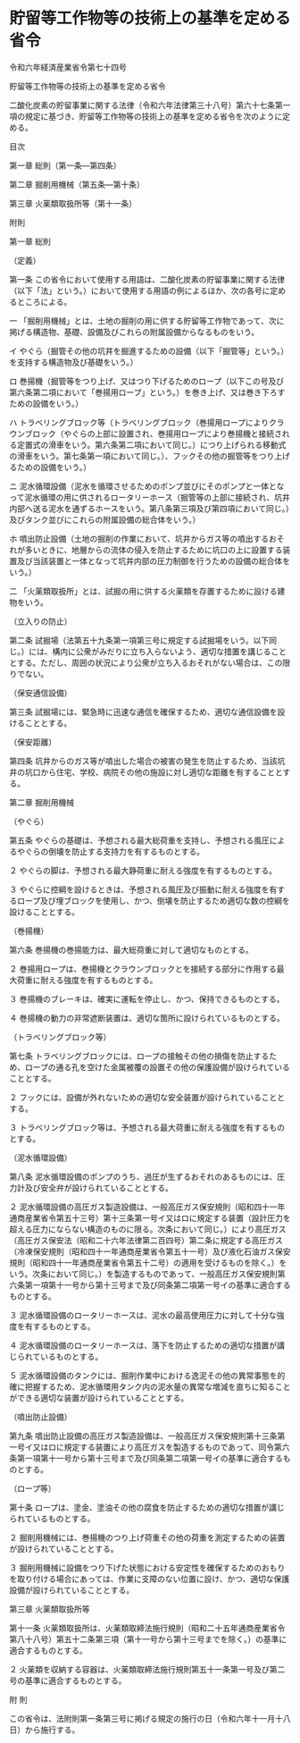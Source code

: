# 貯留等工作物等の技術上の基準を定める省令

令和六年経済産業省令第七十四号

貯留等工作物等の技術上の基準を定める省令

二酸化炭素の貯留事業に関する法律（令和六年法律第三十八号）第六十七条第一項の規定に基づき、貯留等工作物等の技術上の基準を定める省令を次のように定める。

目次

第一章 総則（第一条―第四条）

第二章 掘削用機械（第五条―第十条）

第三章 火薬類取扱所等（第十一条）

附則

第一章 総則

（定義）

第一条 この省令において使用する用語は、二酸化炭素の貯留事業に関する法律（以下「法」という。）において使用する用語の例によるほか、次の各号に定めるところによる。

一 「掘削用機械」とは、土地の掘削の用に供する貯留等工作物であって、次に掲げる構造物、基礎、設備及びこれらの附属設備からなるものをいう。

イ やぐら（掘管その他の坑井を掘進するための設備（以下「掘管等」という。）を支持する構造物及び基礎をいう。）

ロ 巻揚機（掘管等をつり上げ、又はつり下げるためのロープ（以下この号及び第六条第二項において「巻揚用ロープ」という。）を巻き上げ、又は巻き下ろすための設備をいう。）

ハ トラベリングブロック等（トラベリングブロック（巻揚用ロープによりクラウンブロック（やぐらの上部に設置され、巻揚用ロープにより巻揚機と接続される定置式の滑車をいう。第六条第二項において同じ。）につり上げられる移動式の滑車をいう。第七条第一項において同じ。）、フックその他の掘管等をつり上げるための設備をいう。）

ニ 泥水循環設備（泥水を循環させるためのポンプ並びにそのポンプと一体となって泥水循環の用に供されるロータリーホース（掘管等の上部に接続され、坑井内部へ送る泥水を通ずるホースをいう。第八条第三項及び第四項において同じ。）及びタンク並びにこれらの附属設備の総合体をいう。）

ホ 噴出防止設備（土地の掘削の作業において、坑井からガス等の噴出するおそれが多いときに、地層からの流体の侵入を防止するために坑口の上に設置する装置及び当該装置と一体となって坑井内部の圧力制御を行うための設備の総合体をいう。）

二 「火薬類取扱所」とは、試掘の用に供する火薬類を存置するために設ける建物をいう。

（立入りの防止）

第二条 試掘場（法第五十九条第一項第三号に規定する試掘場をいう。以下同じ。）には、構内に公衆がみだりに立ち入らないよう、適切な措置を講じることとする。ただし、周囲の状況により公衆が立ち入るおそれがない場合は、この限りでない。

（保安通信設備）

第三条 試掘場には、緊急時に迅速な通信を確保するため、適切な通信設備を設けることとする。

（保安距離）

第四条 坑井からのガス等が噴出した場合の被害の発生を防止するため、当該坑井の坑口から住宅、学校、病院その他の施設に対し適切な距離を有することとする。

第二章 掘削用機械

（やぐら）

第五条 やぐらの基礎は、予想される最大総荷重を支持し、予想される風圧によるやぐらの倒壊を防止する支持力を有するものとする。

２ やぐらの脚は、予想される最大静荷重に耐える強度を有するものとする。

３ やぐらに控綱を設けるときは、予想される風圧及び振動に耐える強度を有するロープ及び埋ブロックを使用し、かつ、倒壊を防止するため適切な数の控綱を設けることとする。

（巻揚機）

第六条 巻揚機の巻揚能力は、最大総荷重に対して適切なものとする。

２ 巻揚用ロープは、巻揚機とクラウンブロックとを接続する部分に作用する最大荷重に耐える強度を有するものとする。

３ 巻揚機のブレーキは、確実に運転を停止し、かつ、保持できるものとする。

４ 巻揚機の動力の非常遮断装置は、適切な箇所に設けられているものとする。

（トラベリングブロック等）

第七条 トラベリングブロックには、ロープの接触その他の損傷を防止するため、ロープの通る孔を空けた金属被覆の設置その他の保護設備が設けられていることとする。

２ フックには、設備が外れないための適切な安全装置が設けられていることとする。

３ トラベリングブロック等は、予想される最大荷重に耐える強度を有するものとする。

（泥水循環設備）

第八条 泥水循環設備のポンプのうち、過圧が生ずるおそれのあるものには、圧力計及び安全弁が設けられていることとする。

２ 泥水循環設備の高圧ガス製造設備は、一般高圧ガス保安規則（昭和四十一年通商産業省令第五十三号）第十三条第一号イ又はロに規定する装置（設計圧力を超える圧力にならない構造のものに限る。次条において同じ。）により高圧ガス（高圧ガス保安法（昭和二十六年法律第二百四号）第二条に規定する高圧ガス（冷凍保安規則（昭和四十一年通商産業省令第五十一号）及び液化石油ガス保安規則（昭和四十一年通商産業省令第五十二号）の適用を受けるものを除く。）をいう。次条において同じ。）を製造するものであって、一般高圧ガス保安規則第六条第一項第十一号から第十三号まで及び同条第二項第一号イの基準に適合するものとする。

３ 泥水循環設備のロータリーホースは、泥水の最高使用圧力に対して十分な強度を有するものとする。

４ 泥水循環設備のロータリーホースは、落下を防止するための適切な措置が講じられているものとする。

５ 泥水循環設備のタンクには、掘削作業中における逸泥その他の異常事態を的確に把握するため、泥水循環用タンク内の泥水量の異常な増減を直ちに知ることができる適切な装置が設けられていることとする。

（噴出防止設備）

第九条 噴出防止設備の高圧ガス製造設備は、一般高圧ガス保安規則第十三条第一号イ又はロに規定する装置により高圧ガスを製造するものであって、同令第六条第一項第十一号から第十三号まで及び同条第二項第一号イの基準に適合するものとする。

（ロープ等）

第十条 ロープは、塗金、塗油その他の腐食を防止するための適切な措置が講じられているものとする。

２ 掘削用機械には、巻揚機のつり上げ荷重その他の荷重を測定するための装置が設けられていることとする。

３ 掘削用機械に設備をつり下げた状態における安定性を確保するためのおもりを取り付ける場合にあっては、作業に支障のない位置に設け、かつ、適切な保護設備が設けられていることとする。

第三章 火薬類取扱所等

第十一条 火薬類取扱所は、火薬類取締法施行規則（昭和二十五年通商産業省令第八十八号）第五十二条第三項（第十一号から第十三号までを除く。）の基準に適合するものとする。

２ 火薬類を収納する容器は、火薬類取締法施行規則第五十一条第一号及び第二号の基準に適合するものとする。

附 則

この省令は、法附則第一条第三号に掲げる規定の施行の日（令和六年十一月十八日）から施行する。
